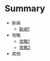 # Summary

* 新闻
  * [新闻1](/news/INDEX1.md)
* 攻略
  * [攻略1](/Introduction/INDEX1.md)
  * [攻略2](/Introduction/INDEX2.md)
* 其他
